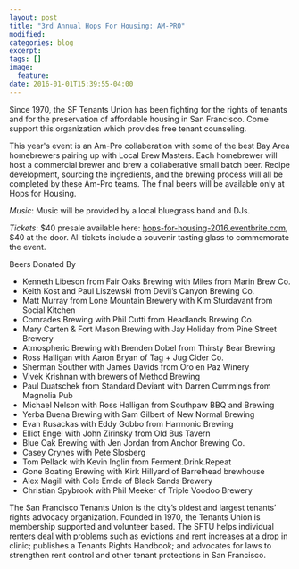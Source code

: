 ```yaml
---
layout: post
title: "3rd Annual Hops For Housing: AM-PRO"
modified:
categories: blog
excerpt:
tags: []
image:
  feature:
date: 2016-01-01T15:39:55-04:00
---
```


Since 1970, the SF Tenants Union has been fighting for the rights of tenants and for the preservation of affordable housing in San Francisco. Come support this organization which provides free tenant counseling.

This year's event is an Am-Pro collaberation with some of the best Bay Area homebrewers pairing up with Local Brew Masters.  Each homebrewer will host a commercial brewer and brew a collaberative small batch beer. Recipe development, sourcing the ingredients, and the brewing process will all be completed by these Am-Pro teams. The final beers will be available only at Hops for Housing.  

*Music*: Music will be provided by a local bluegrass band and DJs.

*Tickets*: $40 pres​ale available here: [hops-for-housing-2016.eventbrite.com](https://hops-for-housing-2016.eventbrite.com), $40 at the door. All tickets include a souvenir tasting glass to commemorate the event.

Beers Donated By

* Kenneth Libeson from Fair Oaks Brewing with Miles from Marin Brew Co.
* Keith Kost and Paul Liszewski from Devil’s Canyon Brewing Co.
* Matt Murray from Lone Mountain Brewery with Kim Sturdavant from Social Kitchen
* Comrades Brewing with Phil Cutti from Headlands Brewing Co.
* Mary Carten & Fort Mason Brewing with Jay Holiday from Pine Street Brewery
* Atmospheric Brewing with Brenden Dobel from Thirsty Bear Brewing
* Ross Halligan with Aaron Bryan of Tag + Jug Cider Co.
* Sherman Souther with James Davids from Oro en Paz Winery
* Vivek Krishnan with brewers of Method Brewing
* Paul Duatschek  from Standard Deviant with Darren Cummings from Magnolia Pub
* Michael Nelson with Ross Halligan from Southpaw BBQ and Brewing
* Yerba Buena Brewing with Sam Gilbert of New Normal Brewing
* Evan Rusackas with Eddy Gobbo from Harmonic Brewing
* Elliot Engel with John Zirinsky from Old Bus Tavern
* Blue Oak Brewing with Jen Jordan from Anchor Brewing Co.
* Casey Crynes with Pete Slosberg
* Tom Pellack with Kevin Inglin from Ferment.Drink.Repeat
* Gone Boating Brewing with Kirk Hillyard of Barrelhead brewhouse
* Alex Magill with Cole Emde of Black Sands Brewery
* Christian Spybrook with Phil Meeker of Triple Voodoo Brewery


The San Francisco Tenants Union is the city’s oldest and largest tenants’ rights advocacy organization. Founded in 1970, the Tenants Union is membership supported and volunteer based. The SFTU helps individual renters deal with problems such as evictions and rent increases at a drop ­in clinic; publishes a Tenants Rights Handbook; and advocates for laws to strengthen rent control and other tenant protections in San Francisco.
